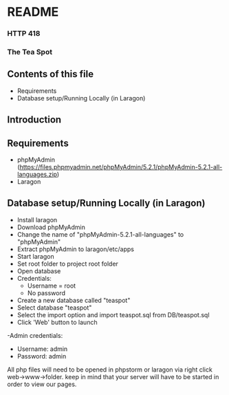 # README
### HTTP 418
### The Tea Spot

## Contents of this file

- Requirements
- Database setup/Running Locally (in Laragon)

## Introduction


## Requirements

- phpMyAdmin (https://files.phpmyadmin.net/phpMyAdmin/5.2.1/phpMyAdmin-5.2.1-all-languages.zip)
- Laragon 

## Database setup/Running Locally (in Laragon)

- Install laragon 
- Download phpMyAdmin 
- Change the name of "phpMyAdmin-5.2.1-all-languages" to "phpMyAdmin"
- Extract phpMyAdmin to laragon/etc/apps 
- Start laragon
- Set root folder to project root folder
- Open database
- Credentials:
  - Username = root 
  - No password 
- Create a new database called "teaspot"
- Select database "teaspot"
- Select the import option and import teaspot.sql from DB/teaspot.sql
- Click 'Web' button to launch

-Admin credentials:
  - Username: admin
  - Password: admin


All php files will need to be opened in phpstorm or laragon via right click web->www->folder.
keep in mind that your server will have to be started in order to view our pages.
